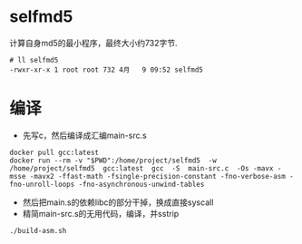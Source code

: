 # selfmd5
计算自身md5的最小程序，最终大小约732字节.
```
# ll selfmd5 
-rwxr-xr-x 1 root root 732 4月   9 09:52 selfmd5
```

# 编译
* 先写c，然后编译成汇编main-src.s
```
docker pull gcc:latest
docker run --rm -v "$PWD":/home/project/selfmd5  -w /home/project/selfmd5  gcc:latest  gcc  -S  main-src.c  -Os -mavx -msse -mavx2 -ffast-math -fsingle-precision-constant -fno-verbose-asm -fno-unroll-loops -fno-asynchronous-unwind-tables
```
* 然后把main.s的依赖libc的部分干掉，换成直接syscall
* 精简main-src.s的无用代码，编译，并sstrip
```
./build-asm.sh
```
